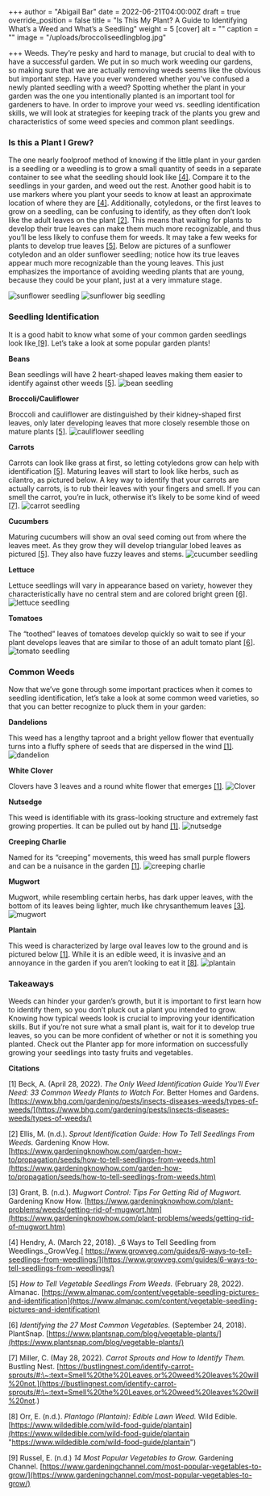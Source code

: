 +++
author = "Abigail Bar"
date = 2022-06-21T04:00:00Z
draft = true
override_position = false
title = "Is This My Plant? A Guide to Identifying What’s a Weed and What’s a Seedling"
weight = 5
[cover]
alt = ""
caption = ""
image = "/uploads/broccoliseedlingblog.jpg"

+++
Weeds. They’re pesky and hard to manage, but crucial to deal with to have a successful garden. We put in so much work weeding our gardens, so making sure that we are actually removing weeds seems like the obvious but important step. Have you ever wondered whether you’ve confused a newly planted seedling with a weed? Spotting whether the plant in your garden was the one you intentionally planted is an important tool for gardeners to have. In order to improve your weed vs. seedling identification skills, we will look at strategies for keeping track of the plants you grew and characteristics of some weed species and common plant seedlings.

### Is this a Plant I Grew?

The one nearly foolproof method of knowing if the little plant in your garden is a seedling or a weedling is to grow a small quantity of seeds in a separate container to see what the seedling should look like [\[4\]](https://www.growveg.com/guides/6-ways-to-tell-seedlings-from-weedlings/). Compare it to the seedlings in your garden, and weed out the rest. Another good habit is to use markers where you plant your seeds to know at least an approximate location of where they are [\[4\]](https://www.growveg.com/guides/6-ways-to-tell-seedlings-from-weedlings/). Additionally, cotyledons, or the first leaves to grow on a seedling, can be confusing to identify, as they often don’t look like the adult leaves on the plant [\[2\]](https://www.gardeningknowhow.com/garden-how-to/propagation/seeds/how-to-tell-seedlings-from-weeds.htm). This means that waiting for plants to develop their true leaves can make them much more recognizable, and thus you’ll be less likely to confuse them for weeds. It may take a few weeks for plants to develop true leaves [\[5\]](https://www.almanac.com/content/vegetable-seedling-pictures-and-identification). Below are pictures of a sunflower cotyledon and an older sunflower seedling; notice how its true leaves appear much more recognizable than the young leaves. This just emphasizes the importance of avoiding weeding plants that are young, because they could be your plant, just at a very immature stage.

![sunflower seedling](/uploads/sunflowerseedlingblog.jpg "Sunflower Seedling")
![sunflower big seedling](/uploads/sunflowerblog.jpg "Sunflower Big Seedling")

### Seedling Identification

It is a good habit to know what some of your common garden seedlings look like[ \[9\]](https://www.gardeningchannel.com/most-popular-vegetables-to-grow/). Let’s take a look at some popular garden plants!

**Beans**

Bean seedlings will have 2 heart-shaped leaves making them easier to identify against other weeds [\[5\]](https://www.almanac.com/content/vegetable-seedling-pictures-and-identification).
![bean seedling](/uploads/beanseedlingblog.jpg "Bean Seedling")

**Broccoli/Cauliflower**

Broccoli and cauliflower are distinguished by their kidney-shaped first leaves, only later developing leaves that more closely resemble those on mature plants [\[5\]](https://www.almanac.com/content/vegetable-seedling-pictures-and-identification).
![cauliflower seedling](/uploads/cauliflowerseedlingblog.jpg "Cauliflower Seedling")

**Carrots**

Carrots can look like grass at first, so letting cotyledons grow can help with identification [\[5\]](https://www.almanac.com/content/vegetable-seedling-pictures-and-identification). Maturing leaves will start to look like herbs, such as cilantro, as pictured below. A key way to identify that your carrots are actually carrots, is to rub their leaves with your fingers and smell. If you can smell the carrot, you’re in luck, otherwise it’s likely to be some kind of weed [\[7\]](https://bustlingnest.com/identify-carrot-sprouts/#:\~:text=Smell%20the%20Leaves,or%20weed%20leaves%20will%20not.).
![carrot seedling](/uploads/carrotseedlingblog.jpg "Carrot Seedling")

**Cucumbers**

Maturing cucumbers will show an oval seed coming out from where the leaves meet. As they grow they will develop triangular lobed leaves as pictured [\[5\]](https://www.almanac.com/content/vegetable-seedling-pictures-and-identification). They also have fuzzy leaves and stems.
![cucumber seedling](/uploads/cucumberseedlingblog.jpg "Cucumber Seedling")

**Lettuce**

Lettuce seedlings will vary in appearance based on variety, however they characteristically have no central stem and are colored bright green [\[6\]](https://www.plantsnap.com/blog/vegetable-plants/).
![lettuce seedling](/uploads/lettuceseedlingblog.jpg "Lettuce Seedling")

**Tomatoes**

The “toothed” leaves of tomatoes develop quickly so wait to see if your plant develops leaves that are similar to those of an adult tomato plant [\[6\]](https://www.plantsnap.com/blog/vegetable-plants/).
![tomato seedling](/uploads/tomatoseedlings.jpg "Tomato Seedling")

### Common Weeds

Now that we’ve gone through some important practices when it comes to seedling identification, let’s take a look at some common weed varieties, so that you can better recognize to pluck them in your garden:

**Dandelions**

This weed has a lengthy taproot and a bright yellow flower that eventually turns into a fluffy sphere of seeds that are dispersed in the wind [\[1\]](https://www.bhg.com/gardening/pests/insects-diseases-weeds/types-of-weeds/ "https://www.bhg.com/gardening/pests/insects-diseases-weeds/types-of-weeds/").
![dandelion](/uploads/dandelionblog.jpg "Dandelion")

**White Clover**

Clovers have 3 leaves and a round white flower that emerges [\[1\]](https://www.bhg.com/gardening/pests/insects-diseases-weeds/types-of-weeds/). ![Clover](/uploads/cloverblog.jpg "Clover")

**Nutsedge**

This weed is identifiable with its grass-looking structure and extremely fast growing properties. It can be pulled out by hand [\[1\]](https://www.bhg.com/gardening/pests/insects-diseases-weeds/types-of-weeds/).
![nutsedge](/uploads/nustedgeblog.jpg "Nutsedge")

**Creeping Charlie**

Named for its “creeping” movements, this weed has small purple flowers and can be a nuisance in the garden [\[1\]](https://www.bhg.com/gardening/pests/insects-diseases-weeds/types-of-weeds/).
![creeping charlie](/uploads/creepingcharlieblog.jpg "Creeping Charlie")

**Mugwort**

Mugwort, while resembling certain herbs, has dark upper leaves, with the bottom of its leaves being lighter, much like chrysanthemum leaves [\[3\]](https://www.gardeningknowhow.com/plant-problems/weeds/getting-rid-of-mugwort.htm).
![mugwort](/uploads/mugwortblog.jpg "Mugwort")

**Plantain**

This weed is characterized by large oval leaves low to the ground and is pictured below [\[1\]](https://www.bhg.com/gardening/pests/insects-diseases-weeds/types-of-weeds/). While it is an edible weed, it is invasive and an annoyance in the garden if you aren’t looking to eat it [\[8\]](https://www.wildedible.com/wild-food-guide/plantain).
![plantain](/uploads/plantainblog.jpg "Plantain")

### Takeaways

Weeds can hinder your garden’s growth, but it is important to first learn how to identify them, so you don’t pluck out a plant you intended to grow. Knowing how typical weeds look is crucial to improving your identification skills. But if you’re not sure what a small plant is, wait for it to develop true leaves, so you can be more confident of whether or not it is something you planted. Check out the Planter app for more information on successfully growing your seedlings into tasty fruits and vegetables.

**Citations**

\[1\] Beck, A. (April 28, 2022). _The Only Weed Identification Guide You'll Ever Need: 33 Common Weedy Plants to Watch For._ Better Homes and Gardens. [https://www.bhg.com/gardening/pests/insects-diseases-weeds/types-of-weeds/](https://www.bhg.com/gardening/pests/insects-diseases-weeds/types-of-weeds/)

\[2\] Ellis, M. (n.d.). _Sprout Identification Guide: How To Tell Seedlings From Weeds._ Gardening Know How. [https://www.gardeningknowhow.com/garden-how-to/propagation/seeds/how-to-tell-seedlings-from-weeds.htm](https://www.gardeningknowhow.com/garden-how-to/propagation/seeds/how-to-tell-seedlings-from-weeds.htm)

\[3\] Grant, B. (n.d.). _Mugwort Control: Tips For Getting Rid of Mugwort._ Gardening Know How. [https://www.gardeningknowhow.com/plant-problems/weeds/getting-rid-of-mugwort.htm](https://www.gardeningknowhow.com/plant-problems/weeds/getting-rid-of-mugwort.htm)

\[4\] Hendry, A. (March 22, 2018). _6 Ways to Tell Seedling from Weedlings._GrowVeg.[ https://www.growveg.com/guides/6-ways-to-tell-seedlings-from-weedlings/](https://www.growveg.com/guides/6-ways-to-tell-seedlings-from-weedlings/)

\[5\] _How to Tell Vegetable Seedlings From Weeds._ (February 28, 2022). Almanac. [https://www.almanac.com/content/vegetable-seedling-pictures-and-identification](https://www.almanac.com/content/vegetable-seedling-pictures-and-identification)

\[6\] _Identifying the 27 Most Common Vegetables._ (September 24, 2018). PlantSnap. [https://www.plantsnap.com/blog/vegetable-plants/](https://www.plantsnap.com/blog/vegetable-plants/)

\[7\] Miller, C. (May 28, 2022). _Carrot Sprouts and How to Identify Them._ Bustling Nest. [https://bustlingnest.com/identify-carrot-sprouts/#:\~:text=Smell%20the%20Leaves,or%20weed%20leaves%20will%20not.](https://bustlingnest.com/identify-carrot-sprouts/#:\~:text=Smell%20the%20Leaves,or%20weed%20leaves%20will%20not.)

\[8\] Orr, E. (n.d.). _Plantago (Plantain): Edible Lawn Weed._ Wild Edible. [https://www.wildedible.com/wild-food-guide/plantain](https://www.wildedible.com/wild-food-guide/plantain "https://www.wildedible.com/wild-food-guide/plantain")

\[9\] Russel, E. (n.d.) _14 Most Popular Vegetables to Grow._ Gardening Channel. [https://www.gardeningchannel.com/most-popular-vegetables-to-grow/](https://www.gardeningchannel.com/most-popular-vegetables-to-grow/)